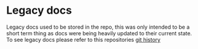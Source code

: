 # Legacy docs

Legacy docs used to be stored in the repo, this was only intended to be a short
term thing as docs were being heavily updated to their current state. To see
legacy docs please refer to this repositories
[git history](https://github.com/redbrick/docs/commits/master)
